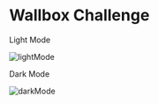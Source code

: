 # Wallbox Challenge

Light Mode

![lightMode](https://user-images.githubusercontent.com/39838885/175821399-65d96103-4083-4a29-8a53-c4e3024f94be.gif)

Dark Mode

![darkMode](https://user-images.githubusercontent.com/39838885/175821500-987583a5-8f77-492c-b94e-a8efdd9fbc3b.gif)
